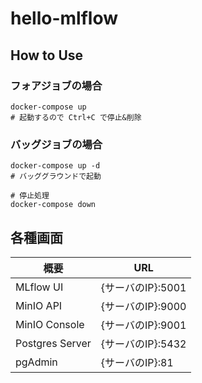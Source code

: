 # hello-mlflow

## How to Use

### フォアジョブの場合

```shell
docker-compose up
# 起動するので Ctrl+C で停止&削除
```

### バッグジョブの場合

```shell
docker-compose up -d
# バッググラウンドで起動

# 停止処理
docker-compose down
```

## 各種画面

| 概要 | URL |
| --- | --- |
| MLflow UI | {サーバのIP}:5001 |
| MinIO API | {サーバのIP}:9000 |
| MinIO Console | {サーバのIP}:9001 |
| Postgres Server | {サーバのIP}:5432 |
| pgAdmin | {サーバのIP}:81 | 
